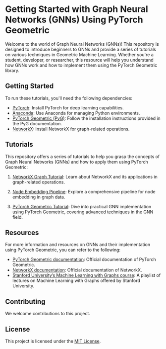 # Getting Started with Graph Neural Networks (GNNs) Using PyTorch Geometric

Welcome to the world of Graph Neural Networks (GNNs)! This repository is designed to introduce beginners to GNNs and provide a series of tutorials on various techniques in Geometric Machine Learning. Whether you're a student, developer, or researcher, this resource will help you understand how GNNs work and how to implement them using the PyTorch Geometric library.

## Getting Started

To run these tutorials, you'll need the following dependencies:

- [PyTorch](https://pytorch.org/): Install PyTorch for deep learning capabilities.
- [Anaconda](https://www.anaconda.com/): Use Anaconda for managing Python environments.
- [PyTorch Geometric (PyG)](https://pytorch-geometric.readthedocs.io/): Follow the installation instructions provided in the PyG documentation.
- [NetworkX](https://networkx.github.io/): Install NetworkX for graph-related operations.

## Tutorials

This repository offers a series of tutorials to help you grasp the concepts of Graph Neural Networks (GNNs) and how to apply them using PyTorch Geometric:

1. [NetworkX Graph Tutorial](NetworkX_Graph_Tutorial.ipynb): Learn about NetworkX and its applications in graph-related operations.

2. [Node Embedding Pipeline](Node_Embedding_Pipeline.ipynb): Explore a comprehensive pipeline for node embedding in graph data.

3. [PyTorch Geometric Tutorial](PyTorch_Geometric_Tutorial.ipynb): Dive into practical GNN implementation using PyTorch Geometric, covering advanced techniques in the GNN field.

## Resources

For more information and resources on GNNs and their implementation using PyTorch Geometric, you can refer to the following:

- [PyTorch Geometric documentation](https://pytorch-geometric.readthedocs.io/): Official documentation of PyTorch Geometric.
- [NetworkX documentation](https://networkx.github.io/documentation/stable/): Official documentation of NetworkX.
- [Stanford University’s Machine Learning with Graphs course](https://www.stanford.edu/): A playlist of lectures on Machine Learning with Graphs offered by Stanford University.

## Contributing

We welcome contributions to this project. 

## License

This project is licensed under the [MIT License](LICENSE).
